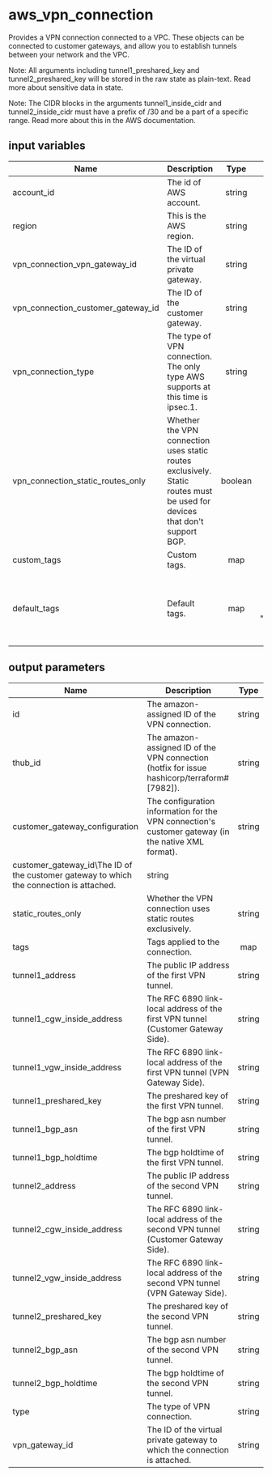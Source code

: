 # aws_vpn_connection

Provides a VPN connection connected to a VPC. These objects can be connected to customer gateways, and allow you to establish tunnels between your network and the VPC.

Note: All arguments including tunnel1_preshared_key and tunnel2_preshared_key will be stored in the raw state as plain-text. Read more about sensitive data in state.

Note: The CIDR blocks in the arguments tunnel1_inside_cidr and tunnel2_inside_cidr must have a prefix of /30 and be a part of a specific range. Read more about this in the AWS documentation.

## input variables

| Name | Description | Type | Default | Required |
|------|-------------|:----:|:-----:|:-----:|
|account_id|The id of AWS account.|string||Yes|
|region|This is the AWS region.|string|us-east-1|Yes|
|vpn_connection_vpn_gateway_id|The ID of the virtual private gateway.|string||Yes|
|vpn_connection_customer_gateway_id|The ID of the customer gateway.|string||Yes|
|vpn_connection_type|The type of VPN connection. The only type AWS supports at this time is ipsec.1.|string|ipsec.1|No|
|vpn_connection_static_routes_only|Whether the VPN connection uses static routes exclusively. Static routes must be used for devices that don't support BGP.|boolean|false|No|
|custom_tags|Custom tags.|map||No|
|default_tags|Default tags.|map|{"ThubName"= "{{ name }}","ThubCode"= "{{ code }}","ThubEnv"= "default","Description" = "Managed by TerraHub"}|No|

## output parameters

| Name | Description | Type |
|------|-------------|:----:|
|id|The amazon-assigned ID of the VPN connection.|string|
|thub_id|The amazon-assigned ID of the VPN connection (hotfix for issue hashicorp/terraform#[7982]).|string|
|customer_gateway_configuration|The configuration information for the VPN connection's customer gateway (in the native XML format).|string|
|customer_gateway_id\The ID of the customer gateway to which the connection is attached.|string|
|static_routes_only|Whether the VPN connection uses static routes exclusively.|string|
|tags|Tags applied to the connection.|map|
|tunnel1_address|The public IP address of the first VPN tunnel.|string|
|tunnel1_cgw_inside_address|The RFC 6890 link-local address of the first VPN tunnel (Customer Gateway Side).|string|
|tunnel1_vgw_inside_address|The RFC 6890 link-local address of the first VPN tunnel (VPN Gateway Side).|string|
|tunnel1_preshared_key|The preshared key of the first VPN tunnel.|string|
|tunnel1_bgp_asn|The bgp asn number of the first VPN tunnel.|string|
|tunnel1_bgp_holdtime|The bgp holdtime of the first VPN tunnel.|string|
|tunnel2_address|The public IP address of the second VPN tunnel.|string|
|tunnel2_cgw_inside_address|The RFC 6890 link-local address of the second VPN tunnel (Customer Gateway Side).|string|
|tunnel2_vgw_inside_address|The RFC 6890 link-local address of the second VPN tunnel (VPN Gateway Side).|string|
|tunnel2_preshared_key|The preshared key of the second VPN tunnel.|string|
|tunnel2_bgp_asn|The bgp asn number of the second VPN tunnel.|string|
|tunnel2_bgp_holdtime|The bgp holdtime of the second VPN tunnel.|string|
|type|The type of VPN connection.|string|
|vpn_gateway_id|The ID of the virtual private gateway to which the connection is attached.|string|